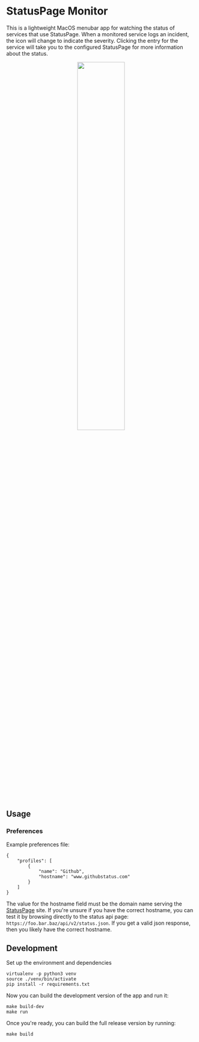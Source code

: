 # StatusPage Monitor

This is a lightweight MacOS menubar app for watching the status of services that use StatusPage. When a monitored service logs an incident, the icon will change to indicate the severity. Clicking the entry for the service will take you to the configured StatusPage for more information about the status.

<p align="center">
  <img width="50%" src="https://i.imgur.com/OI5xYse.png">
</p>

## Usage

### Preferences

Example preferences file:
```
{
    "profiles": [
        {
            "name": "Github",
            "hostname": "www.githubstatus.com"
        }
    ]
}
```

The value for the hostname field must be the domain name serving the [StatusPage](https://www.statuspage.io/) site. If you're unsure if you have the correct hostname, you can test it by browsing directly to the status api page: `https://foo.bar.baz/api/v2/status.json`. If you get a valid json response, then you likely have the correct hostname.

## Development

Set up the environment and dependencies

```
virtualenv -p python3 venv
source ./venv/bin/activate
pip install -r requirements.txt
```

Now you can build the development version of the app and run it:

```
make build-dev
make run
```

Once you're ready, you can build the full release version by running:

```
make build
```
